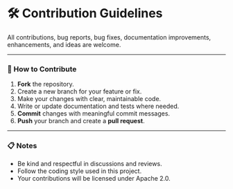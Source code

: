 # 🛠️ Contribution Guidelines

All contributions, bug reports, bug fixes, documentation improvements, enhancements, and ideas are welcome.

---

### 🔄 How to Contribute

1. **Fork** the repository.
2. Create a new branch for your feature or fix.
3. Make your changes with clear, maintainable code.
4. Write or update documentation and tests where needed.
5. **Commit** changes with meaningful commit messages.
6. **Push** your branch and create a **pull request**.

---

### 📋 Notes

- Be kind and respectful in discussions and reviews.
- Follow the coding style used in this project.
- Your contributions will be licensed under Apache 2.0.
